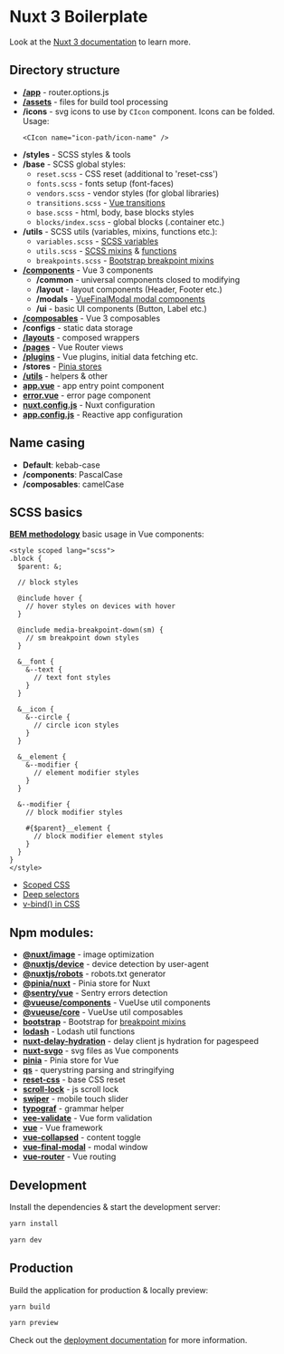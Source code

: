 # Nuxt 3 Boilerplate

Look at the [Nuxt 3 documentation](https://nuxt.com/docs/getting-started/introduction) to learn more.

## Directory structure

- **[/app](https://nuxt.com/docs/guide/going-further/custom-routing#using-approuteroptions)** - router.options.js
- **[/assets](https://nuxt.com/docs/guide/directory-structure/assets)** - files for build tool processing
- **/icons** - svg icons to use by `CIcon` component. Icons can be folded. Usage:
  ```vue
  <CIcon name="icon-path/icon-name" />
  ```
- **/styles** - SCSS styles & tools
- **/base** - SCSS global styles:
  - `reset.scss` - CSS reset (additional to 'reset-css')
  - `fonts.scss` - fonts setup (font-faces)
  - `vendors.scss` - vendor styles (for global libraries)
  - `transitions.scss` - [Vue transitions](https://vuejs.org/guide/built-ins/transition)
  - `base.scss` - html, body, base blocks styles
  - `blocks/index.scss` - global blocks (.container etc.)
- **/utils** - SCSS utils (variables, mixins, functions etc.):
  - `variables.scss` - [SCSS variables](https://sass-lang.com/documentation/variables/)
  - `utils.scss` - [SCSS mixins](https://sass-lang.com/documentation/at-rules/mixin/) & [functions](https://sass-lang.com/documentation/at-rules/function/)
  - `breakpoints.scss` - [Bootstrap breakpoint mixins](https://getbootstrap.com/docs/5.3/layout/breakpoints/)
- **[/components](https://nuxt.com/docs/guide/directory-structure/components)** - Vue 3 components
  - **/common** - universal components closed to modifying
  - **/layout** - layout components (Header, Footer etc.)
  - **/modals** - [VueFinalModal modal components](https://vue-final-modal.org/api/components/vue-final-modal)
  - **/ui** - basic UI components (Button, Label etc.)
- **[/composables](https://nuxt.com/docs/guide/directory-structure/composables)** - Vue 3 composables
- **/configs** - static data storage
- **[/layouts](https://nuxt.com/docs/guide/directory-structure/layouts)** - composed wrappers
- **[/pages](https://nuxt.com/docs/guide/directory-structure/pages)** - Vue Router views
- **[/plugins](https://nuxt.com/docs/guide/directory-structure/plugins)** - Vue plugins, initial data fetching etc.
- **/stores** - [Pinia stores](https://pinia.vuejs.org/ssr/nuxt.html)
- **[/utils](https://nuxt.com/docs/guide/directory-structure/utils)** - helpers & other
- **[app.vue](https://nuxt.com/docs/guide/directory-structure/app)** - app entry point component
- **[error.vue](https://nuxt.com/docs/guide/directory-structure/error)** - error page component
- **[nuxt.config.js](https://nuxt.com/docs/api/nuxt-config)** - Nuxt configuration
- **[app.config.js](https://nuxt.com/docs/guide/directory-structure/app-config)** - Reactive app configuration

## Name casing

- **Default**: kebab-case
- **/components**: PascalCase
- **/composables**: camelCase

## SCSS basics

**[BEM methodology](https://ru.bem.info/methodology/css/)** basic usage in Vue components:

```vue
<style scoped lang="scss">
.block {
  $parent: &;
  
  // block styles
  
  @include hover {
    // hover styles on devices with hover
  }
  
  @include media-breakpoint-down(sm) {
    // sm breakpoint down styles
  }
  
  &__font {
    &--text {
      // text font styles
    }
  }
  
  &__icon {
    &--circle {
      // circle icon styles
    }
  }
  
  &__element {
    &--modifier {
      // element modifier styles
    }
  }
  
  &--modifier {
    // block modifier styles
    
    #{$parent}__element {
      // block modifier element styles
    }
  }
}
</style>
```

- [Scoped CSS](https://vuejs.org/api/sfc-css-features.html#scoped-css)
- [Deep selectors](https://vuejs.org/api/sfc-css-features.html#deep-selectors)
- [v-bind() in CSS](https://vuejs.org/api/sfc-css-features.html#v-bind-in-css)

## Npm modules:

- **[@nuxt/image](https://image.nuxt.com/)** - image optimization
- **[@nuxtjs/device](https://github.com/nuxt-modules/device)** - device detection by user-agent
- **[@nuxtjs/robots](https://github.com/nuxt-modules/robots)** - robots.txt generator
- **[@pinia/nuxt](https://pinia.vuejs.org/ssr/nuxt.html)** - Pinia store for Nuxt
- **[@sentry/vue](https://docs.sentry.io/platforms/javascript/guides/vue/)** - Sentry errors detection
- **[@vueuse/components](https://vueuse.org/guide/components)** - VueUse util components
- **[@vueuse/core](https://vueuse.org/)** - VueUse util composables
- **[bootstrap](https://getbootstrap.com/)** - Bootstrap for [breakpoint mixins](https://getbootstrap.com/docs/5.3/layout/breakpoints/)
- **[lodash](https://lodash.com/)** - Lodash util functions
- **[nuxt-delay-hydration](https://github.com/harlan-zw/nuxt-delay-hydration)** - delay client js hydration for pagespeed
- **[nuxt-svgo](https://nuxt.com/modules/nuxt-svgo)** - svg files as Vue components
- **[pinia](https://pinia.vuejs.org/)** - Pinia store for Vue
- **[qs](https://github.com/ljharb/qs)** - querystring parsing and stringifying
- **[reset-css](https://github.com/shannonmoeller/reset-css)** - base CSS reset
- **[scroll-lock](https://github.com/FL3NKEY/scroll-lock)** - js scroll lock
- **[swiper](https://swiperjs.com/)** - mobile touch slider
- **[typograf](https://github.com/typograf/typograf)** - grammar helper
- **[vee-validate](https://vee-validate.logaretm.com/v4/)** - Vue form validation
- **[vue](https://vuejs.org/)** - Vue framework
- **[vue-collapsed](https://github.com/smastrom/vue-collapsed)** - content toggle
- **[vue-final-modal](https://vue-final-modal.org/)** - modal window
- **[vue-router](https://router.vuejs.org/)** - Vue routing

## Development

Install the dependencies & start the development server:

```bash
yarn install
```

```bash
yarn dev
```

## Production

Build the application for production & locally preview:

```bash
yarn build
```

```bash
yarn preview
```

Check out the [deployment documentation](https://nuxt.com/docs/getting-started/deployment) for more information.

